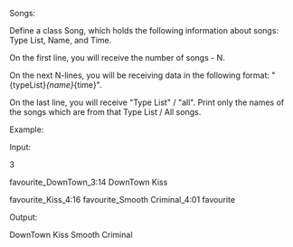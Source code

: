 Songs:


Define a class Song, which holds the following information about songs: Type List, Name, and Time.

On the first line, you will receive the number of songs - N.

On the next N-lines, you will be receiving data in the following format: "{typeList}_{name}_{time}".

On the last line, you will receive "Type List" / "all". Print only the names of the songs which are from that Type List / All songs.



Example:



Input:


3

favourite_DownTown_3:14 DownTown Kiss

favourite_Kiss_4:16 favourite_Smooth Criminal_4:01 favourite



Output:

DownTown 
Kiss
Smooth Criminal